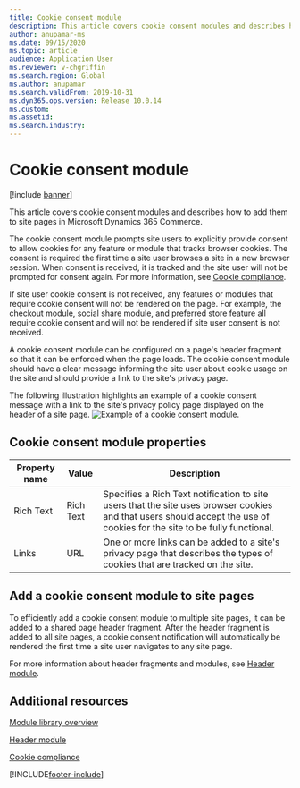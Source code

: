 ```yaml
---
title: Cookie consent module
description: This article covers cookie consent modules and describes how to add them to site pages in Microsoft Dynamics 365 Commerce.
author: anupamar-ms
ms.date: 09/15/2020
ms.topic: article
audience: Application User
ms.reviewer: v-chgriffin
ms.search.region: Global
ms.author: anupamar
ms.search.validFrom: 2019-10-31
ms.dyn365.ops.version: Release 10.0.14
ms.custom: 
ms.assetid: 
ms.search.industry: 
---
```


# Cookie consent module

[!include [banner](includes/banner.md)]

This article covers cookie consent modules and describes how to add them to site pages in Microsoft Dynamics 365 Commerce.

The cookie consent module prompts site users to explicitly provide consent to allow cookies for any feature or module that tracks browser cookies. The consent is required the first time a site user browses a site in a new browser session. When consent is received, it is tracked and the site user will not be prompted for consent again. For more information, see [Cookie compliance](cookie-compliance.md).

If site user cookie consent is not received, any features or modules that require cookie consent will not be rendered on the page. For example, the checkout module, social share module, and preferred store feature all require cookie consent and will not be rendered if site user consent is not received. 

A cookie consent module can be configured on a page's header fragment so that it can be enforced when the page loads. The cookie consent module should have a clear message informing the site user about cookie usage on the site and should provide a link to the site's privacy page.

The following illustration highlights an example of a cookie consent message with a link to the site's privacy policy page displayed on the header of a site page.
![Example of a cookie consent module.](./media/ecommerce-cookieconsent.png)

## Cookie consent module properties

| Property name             | Value                 | Description |
|---------------------------|-----------------------|-------------|
| Rich Text                  | Rich Text | Specifies a Rich Text notification to site users that the site uses browser cookies and that users should accept the use of cookies for the site to be fully functional. |
| Links | URL | One or more links can be added to a site's privacy page that describes the types of cookies that are tracked on the site. |

## Add a cookie consent module to site pages

To efficiently add a cookie consent module to multiple site pages, it can be added to a shared page header fragment. After the header fragment is added to all site pages, a cookie consent notification will automatically be rendered the first time a site user navigates to any site page.

For more information about header fragments and modules, see [Header module](author-header-module.md).

## Additional resources

[Module library overview](starter-kit-overview.md)

[Header module](author-header-module.md) 

[Cookie compliance](cookie-compliance.md)


[!INCLUDE[footer-include](../includes/footer-banner.md)]
